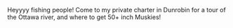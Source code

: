 Heyyyy fishing people! Come to my private charter in Dunrobin for a tour of the Ottawa river, and where to get 50+ inch Muskies!
